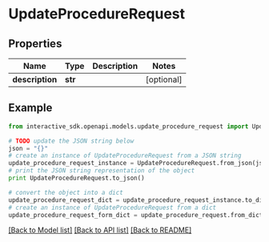 # UpdateProcedureRequest


## Properties

Name | Type | Description | Notes
------------ | ------------- | ------------- | -------------
**description** | **str** |  | [optional] 

## Example

```python
from interactive_sdk.openapi.models.update_procedure_request import UpdateProcedureRequest

# TODO update the JSON string below
json = "{}"
# create an instance of UpdateProcedureRequest from a JSON string
update_procedure_request_instance = UpdateProcedureRequest.from_json(json)
# print the JSON string representation of the object
print UpdateProcedureRequest.to_json()

# convert the object into a dict
update_procedure_request_dict = update_procedure_request_instance.to_dict()
# create an instance of UpdateProcedureRequest from a dict
update_procedure_request_form_dict = update_procedure_request.from_dict(update_procedure_request_dict)
```
[[Back to Model list]](../README.md#documentation-for-models) [[Back to API list]](../README.md#documentation-for-api-endpoints) [[Back to README]](../README.md)


